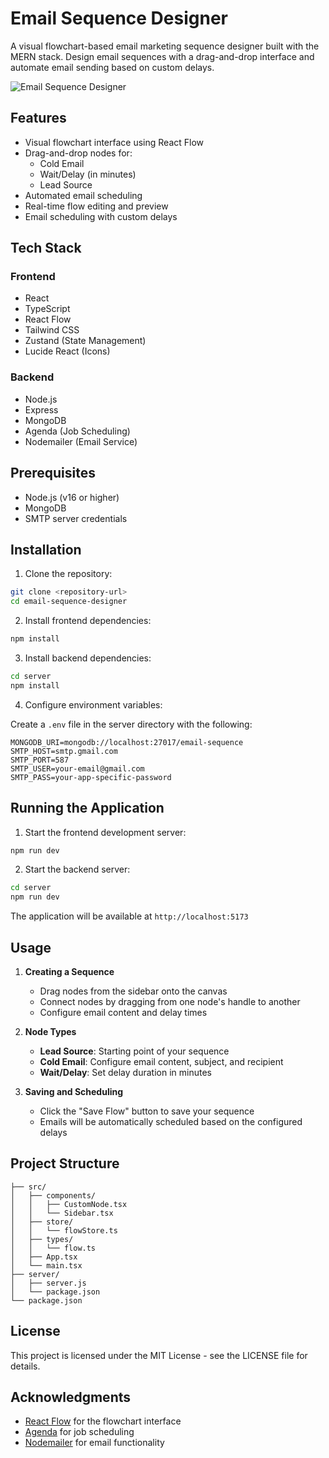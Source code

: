 # Email Sequence Designer

A visual flowchart-based email marketing sequence designer built with the MERN stack. Design email sequences with a drag-and-drop interface and automate email sending based on custom delays.

![Email Sequence Designer](https://images.unsplash.com/photo-1523966211575-eb4a01e7dd51?auto=format&fit=crop&q=80)

## Features

- Visual flowchart interface using React Flow
- Drag-and-drop nodes for:
  - Cold Email
  - Wait/Delay (in minutes)
  - Lead Source
- Automated email scheduling
- Real-time flow editing and preview
- Email scheduling with custom delays

## Tech Stack

### Frontend
- React
- TypeScript
- React Flow
- Tailwind CSS
- Zustand (State Management)
- Lucide React (Icons)

### Backend
- Node.js
- Express
- MongoDB
- Agenda (Job Scheduling)
- Nodemailer (Email Service)

## Prerequisites

- Node.js (v16 or higher)
- MongoDB
- SMTP server credentials

## Installation

1. Clone the repository:
```bash
git clone <repository-url>
cd email-sequence-designer
```

2. Install frontend dependencies:
```bash
npm install
```

3. Install backend dependencies:
```bash
cd server
npm install
```

4. Configure environment variables:

Create a `.env` file in the server directory with the following:
```env
MONGODB_URI=mongodb://localhost:27017/email-sequence
SMTP_HOST=smtp.gmail.com
SMTP_PORT=587
SMTP_USER=your-email@gmail.com
SMTP_PASS=your-app-specific-password
```

## Running the Application

1. Start the frontend development server:
```bash
npm run dev
```

2. Start the backend server:
```bash
cd server
npm run dev
```

The application will be available at `http://localhost:5173`

## Usage

1. **Creating a Sequence**
   - Drag nodes from the sidebar onto the canvas
   - Connect nodes by dragging from one node's handle to another
   - Configure email content and delay times

2. **Node Types**
   - **Lead Source**: Starting point of your sequence
   - **Cold Email**: Configure email content, subject, and recipient
   - **Wait/Delay**: Set delay duration in minutes

3. **Saving and Scheduling**
   - Click the "Save Flow" button to save your sequence
   - Emails will be automatically scheduled based on the configured delays

## Project Structure

```
├── src/
│   ├── components/
│   │   ├── CustomNode.tsx
│   │   └── Sidebar.tsx
│   ├── store/
│   │   └── flowStore.ts
│   ├── types/
│   │   └── flow.ts
│   ├── App.tsx
│   └── main.tsx
├── server/
│   ├── server.js
│   └── package.json
└── package.json
```



## License

This project is licensed under the MIT License - see the LICENSE file for details.

## Acknowledgments

- [React Flow](https://reactflow.dev/) for the flowchart interface
- [Agenda](https://github.com/agenda/agenda) for job scheduling
- [Nodemailer](https://nodemailer.com/) for email functionality